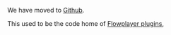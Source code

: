 We have moved to [Github](http://github.com/flowplayer/flash).

This used to be the code home of [Flowplayer plugins](http://flowplayer.org),
